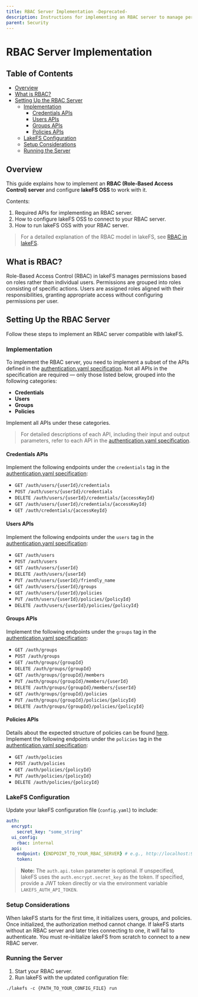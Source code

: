```yaml
---
title: RBAC Server Implementation -Deprecated-
description: Instructions for implementing an RBAC server to manage permissions in lakeFS OSS.
parent: Security
---
```


# RBAC Server Implementation

## Table of Contents

- [Overview](#overview)
- [What is RBAC?](#what-is-rbac)
- [Setting Up the RBAC Server](#setting-up-the-rbac-server)
   - [Implementation](#implementation)
      - [Credentials APIs](#credentials-apis)
      - [Users APIs](#users-apis)
      - [Groups APIs](#groups-apis)
      - [Policies APIs](#policies-apis)
   - [LakeFS Configuration](#configuration)
   - [Setup Considerations](#setup-considerations)
   - [Running the Server](#running-the-server)

## Overview

This guide explains how to implement an **RBAC (Role-Based Access Control) server** and configure **lakeFS OSS** to 
work with it.

Contents:
1. Required APIs for implementing an RBAC server.
2. How to configure lakeFS OSS to connect to your RBAC server.
3. How to run lakeFS OSS with your RBAC server.

> For a detailed explanation of the RBAC model in lakeFS, see [RBAC in lakeFS](./rbac.md).

## What is RBAC?

Role-Based Access Control (RBAC) in lakeFS manages permissions based on roles rather than individual users. 
Permissions are grouped into roles consisting of specific actions. Users are assigned roles aligned with their 
responsibilities, granting appropriate access without configuring permissions per user.

## Setting Up the RBAC Server

Follow these steps to implement an RBAC server compatible with lakeFS.

### Implementation

To implement the RBAC server, you need to implement a subset of the APIs defined in the 
[authentication.yaml specification](./authorization-yaml.md).
Not all APIs in the specification are required — only those listed below, grouped into the following categories:

- **Credentials**
- **Users**
- **Groups**
- **Policies**

Implement all APIs under these categories.

> For detailed descriptions of each API, including their input and output parameters, refer to each API in
> the [authentication.yaml specification](./authorization-yaml.md).

#### Credentials APIs

Implement the following endpoints under the `credentials` tag in the 
[authentication.yaml specification](./authorization-yaml.md):

- `GET /auth/users/{userId}/credentials`
- `POST /auth/users/{userId}/credentials`
- `DELETE /auth/users/{userId}/credentials/{accessKeyId}`
- `GET /auth/users/{userId}/credentials/{accessKeyId}`
- `GET /auth/credentials/{accessKeyId}`

#### Users APIs

Implement the following endpoints under the `users` tag in the
[authentication.yaml specification](./authorization-yaml.md):

- `GET /auth/users`
- `POST /auth/users`
- `GET /auth/users/{userId}`
- `DELETE /auth/users/{userId}`
- `PUT /auth/users/{userId}/friendly_name`
- `GET /auth/users/{userId}/groups`
- `GET /auth/users/{userId}/policies`
- `PUT /auth/users/{userId}/policies/{policyId}`
- `DELETE /auth/users/{userId}/policies/{policyId}`

#### Groups APIs

Implement the following endpoints under the `groups` tag in the
[authentication.yaml specification](./authorization-yaml.md):

- `GET /auth/groups`
- `POST /auth/groups`
- `GET /auth/groups/{groupId}`
- `DELETE /auth/groups/{groupId}`
- `GET /auth/groups/{groupId}/members`
- `PUT /auth/groups/{groupId}/members/{userId}`
- `DELETE /auth/groups/{groupId}/members/{userId}`
- `GET /auth/groups/{groupId}/policies`
- `PUT /auth/groups/{groupId}/policies/{policyId}`
- `DELETE /auth/groups/{groupId}/policies/{policyId}`

#### Policies APIs

Details about the expected structure of policies can be found [here](./rbac.md).
Implement the following endpoints under the `policies` tag in the
[authentication.yaml specification](./authorization-yaml.md):

- `GET /auth/policies`
- `POST /auth/policies`
- `GET /auth/policies/{policyId}`
- `PUT /auth/policies/{policyId}`
- `DELETE /auth/policies/{policyId}`

### LakeFS Configuration

Update your lakeFS configuration file (`config.yaml`) to include:

```yaml
auth:
  encrypt:
    secret_key: "some_string"
  ui_config:
    rbac: internal
  api:
    endpoint: {ENDPOINT_TO_YOUR_RBAC_SERVER} # e.g., http://localhost:9006/api/v1
    token:
```

> **Note:** The `auth.api.token` parameter is optional. If unspecified, lakeFS uses the `auth.encrypt.secret_key` as 
> the token. If specified, provide a JWT token directly or via the environment variable `LAKEFS_AUTH_API_TOKEN`.

### Setup Considerations

When lakeFS starts for the first time, it initializes users, groups, and policies. Once initialized, 
the authorization method cannot change. If lakeFS starts without an RBAC server and later tries connecting to one, 
it will fail to authenticate. You must re-initialize lakeFS from scratch to connect to a new RBAC server.

### Running the Server

1. Start your RBAC server.
2. Run lakeFS with the updated configuration file:

```shell
./lakefs -c {PATH_TO_YOUR_CONFIG_FILE} run
```
